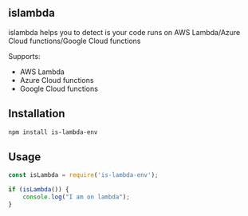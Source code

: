 ## islambda

islambda helps you to detect is your code runs on AWS Lambda/Azure Cloud functions/Google Cloud functions

Supports:
* AWS Lambda
* Azure Cloud functions
* Google Cloud functions

## Installation

```sh
npm install is-lambda-env
```

## Usage

```js
const isLambda = require('is-lambda-env');

if (isLambda()) {
    console.log("I am on lambda");
}
```